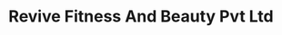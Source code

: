 ---
title: "Revive Fitness And Beauty Pvt Ltd"
url: /bangalore/revive-fitness-and-beauty-pvt-ltd/
shop: Kosmetik
---